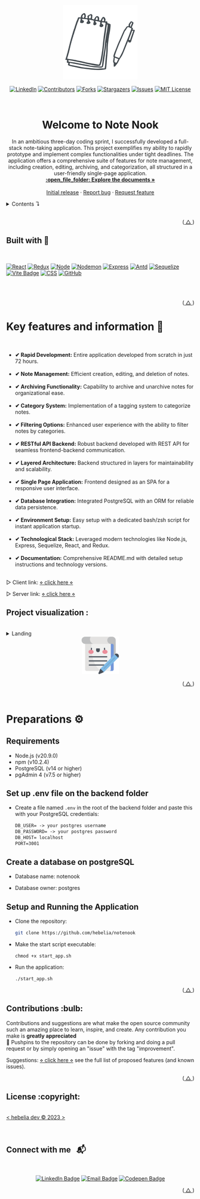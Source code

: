 <div align="center">
    <img src="./frontend//public/img/gif.gif" alt="icon" height="200px"  >
</div>

<a id="readme-top"></a>

<!-- PROJECT SHIELDS -->

<div align=center>

[![LinkedIn][linkedin-shield]][linkedin-url]
[![Contributors][contributors-shield]][contributors-url]
[![Forks][forks-shield]][forks-url]
[![Stargazers][stars-shield]][stars-url]
[![Issues][issues-shield]][issues-url]
[![MIT License][license-shield]][license-url]

</div>
<!-- PROJECT LOGO -->
<br />
<div align="center">

<h1 align="center">Welcome to Note Nook</h1>

  <p align="center">
    In an ambitious three-day coding sprint, I successfully developed a full-stack note-taking application. This project exemplifies my ability to rapidly prototype and implement complex functionalities under tight deadlines. The application offers a comprehensive suite of features for note management, including creation, editing, archiving, and categorization, all structured in a user-friendly single-page application.
<br />
<a href="https://github.com/hebelia/notenook"><strong>:open_file_folder: Explore the documents »</strong></a>
<br />
<br />
<a href="https://github.com/hebelia/notenook">Initial release</a>
·
<a href="https://github.com/hebelia/notenook/issues">Report bug</a>
·
<a href="https://github.com/hebelia/notenook/issues">Request feature</a>

</div>

<!-- TABLE OF CONTENTS -->
<details>
  <summary> Contents ↴</summary>
  <ul>
    <li><a href="#built-with">Built with</a></li>
    <li><a href="#features">Features</a></li>
    <li>
      <a href="#preparation">Preparation</a>
      <ul>
        <li><a href="#prerequisites">Requirements</a></li>
        <li><a href="#instalation">Instalation</a></li>
      </ul>
    </li>
    <li><a href="#contributions">Contributions</a></li>
    <li><a href="#License">License</a></li>
    <li><a href="#Contant">Contact</a></li>
  </ul>
</details>

<!-- ABOUT THE PROJECT -->
<br />

<p align="right">(<a href="#readme-top"> △ </a>)</p>

<div id="built-with">

## Built with 📌

<br />

[![React][React-badge]][react-url] [![Redux][Redux-badge]][redux-url] [![Node][Node-badge]][Node.js-url] [![Nodemon][Nodemon-badge]][Nodemon-url] [![Express][Express-badge]][express-url] [![Antd][AntDesign-badge]][AntDesign-url] [![Sequelize][Sequelize-badge]][sequelize-url] [![Vite Badge][Vite-badge]][vite-url] [![CSS][CSS]][css-url] [![GitHub][github.com]][github-url]

  <br />
  <br />

<p align="right">(<a href="#readme-top"> △ </a>)</p>
<div>

<!-- DESCRIPTION -->
<h1 id="features">Key features and information 🔎 </h1>
</br>
<ul>

<li><strong>✔ Rapid Development:</strong> Entire application developed from scratch in just 72 hours.</br></br>
<li><strong>✔ Note Management:</strong> Efficient creation, editing, and deletion of notes.</br></br>
<li><strong>✔ Archiving Functionality:</strong> Capability to archive and unarchive notes for organizational ease.</br></br>
<li><strong>✔ Category System:</strong> Implementation of a tagging system to categorize notes.</br></br>
<li><strong>✔ Filtering Options:</strong> Enhanced user experience with the ability to filter notes by categories.</br></br>
<li><strong>✔ RESTful API Backend:</strong> Robust backend developed with REST API for seamless frontend-backend communication.</br></br>
<li><strong>✔ Layered Architecture:</strong> Backend structured in layers for maintainability and scalability.</br></br>
<li><strong>✔ Single Page Application:</strong> Frontend designed as an SPA for a responsive user interface.</br></br>
<li><strong>✔ Database Integration:</strong> Integrated PostgreSQL with an ORM for reliable data persistence.</br></br>
<li><strong>✔ Environment Setup:</strong> Easy setup with a dedicated bash/zsh script for instant application startup.</br></br>
<li><strong>✔ Technological Stack:</strong> Leveraged modern technologies like Node.js, Express, Sequelize, React, and Redux.</br></br>
<li><strong>✔ Documentation:</strong> Comprehensive README.md with detailed setup instructions and technology versions.</br></br>

</ul>

▷ Client link: [⋄ click here ⋄](https://github.com/hebelia/notenook/tree/main/frontend)

▷ Server link: [⋄ click here ⋄](https://github.com/hebelia/notenook/tree/main/backend)

## Project visualization :

<br />
<details>
  <summary> <a> Landing </a></summary>

![visualization](./public/img/Landing.png)

</details>

<div align="center">
<img src="./frontend/public/img/logo.png" alt="icon" height="100">
</div>

  <p align="right">(<a href="#readme-top"> △ </a>)</p>
<br />

<!-- -------------------------------- -->

<h1 id="preparation">Preparations ⚙ </h1>

<h2 id="prerequisites">Requirements</h2>

- Node.js (v20.9.0)
- npm (v10.2.4)
- PostgreSQL (v14 or higher)
- pgAdmin 4 (v7.5 or higher)

<h2 id="prerequisites"> Set up .env file on the backend folder</h2>

- Create a file named `.env` in the root of the backend folder and paste this with your PostgreSQL credentials:
  ```
  DB_USER= -> your postgres username
  DB_PASSWORD= -> your postgres password
  DB_HOST= localhost
  PORT=3001
  ```

## Create a database on postgreSQL

- Database name: notenook

- Database owner: postgres

<h2 id="instalation"> Setup and Running the Application</h2>

- Clone the repository:

  ```bash
  git clone https://github.com/hebelia/notenook
  ```

- Make the start script executable:

  ```
  chmod +x start_app.sh
  ```

- Run the application:

  ```
  ./start_app.sh
  ```

  <!-- -------------------------------- -->

<p align="right">(<a href="#readme-top"> △ </a>)</p>

<!-- CONTRIBUTING -->
<h2 id="contributions"> Contributions :bulb:</h2>

Contributions and suggestions are what make the open source community such an amazing place to learn, inspire, and create. Any contribution you make is **greatly appreciated**
<br />
:pushpin: Pushpins to the repository can be done by forking and doing a pull request or by simply opening an "issue" with the tag "improvement".

Suggestions: [⋄ click here ⋄](https://github.com/hebelia/notenook/issues) see the full list of proposed features (and known issues).

<p align="right">(<a href="#readme-top"> △ </a>)</p>

<!-- LICENSE -->
<h2 id="License">License :copyright:</h2>

<br />
<a href="https://github.com/hebelia/notenook/graphs/contributors"> < hebelia dev ©  2023   ></a>
<br />
<br />

<br />
<!-- CONTACT -->

## Connect with me &nbsp; 📬

</br>

<div align="center">

[![LinkedIn Badge](https://img.shields.io/badge/LinkedIn-f0a65c?style=for-the-badge&logo=linkedin&logoColor=c65315)][linkedin-url]
[![Email Badge](https://img.shields.io/badge/Email-f0a65c?style=for-the-badge&logo=gmail&logoColor=c65315)][email-url]
[![Codepen Badge](https://img.shields.io/badge/Codepen-f0a65c?style=for-the-badge&logo=codepen&logoColor=c65315)][codepen-url]

[linkedin-url]: https://linkedin.com/in/hebeliaromeu
[instagram-url]: https://instagram.com/hebe.lia
[email-url]: mailto:hebeliaromeu@gmail.com
[codepen-url]: https://codepen.io/hebelia

</div>
<p align="right">(<a href="#readme-top"> △ </a>)</p>

<!-- MARKDOWN LINKS & IMAGES -->

[contributors-shield]: https://img.shields.io/github/contributors/hebelia/notenook.svg?style=for-the-badge&color=f0a65c
[contributors-url]: https://github.com/hebelia/notenook/graphs/contributors
[forks-shield]: https://img.shields.io/github/forks/hebelia/notenook.svg?style=for-the-badge&color=f0a65c
[forks-url]: https://github.com/hebelia/notenook/network/members
[stars-shield]: https://img.shields.io/github/stars/hebelia/notenook.svg?style=for-the-badge&color=f0a65c
[stars-url]: https://github.com/hebelia/notenook/stargazers
[issues-shield]: https://img.shields.io/github/issues/hebelia/notenook.svg?style=for-the-badge&color=f0a65c
[issues-url]: https://github.com/hebelia/notenook/issues
[license-shield]: https://img.shields.io/badge/license-f0a65c?style=for-the-badge&logo=C&logoColor=c65315
[license-url]: https://github.com/hebelia/notenook/blob/master/LICENSE.txt
[linkedin-shield]: https://img.shields.io/badge/-LinkedIn-f0a65c.svg?style=for-the-badge&logo=linkedin&logoColor=c65315
[linkedin-url]: https://www.linkedin.com/in/hebeliaromeu/
[github.com]: https://img.shields.io/badge/GitHub-f0a65c?style=for-the-badge&logo=github&logoColor=c65315
[github-url]: https://github.com
[React-badge]: https://img.shields.io/badge/React-f0a65c?style=for-the-badge&logo=react&logoColor=c65315
[react-url]: https://react.dev
[Redux-badge]: https://img.shields.io/badge/Redux-f0a65c?style=for-the-badge&logo=redux&logoColor=c65315
[redux-url]: https://redux.js.org/
[Node-badge]: https://img.shields.io/badge/Node.js-f0a65c?style=for-the-badge&logo=nodedotjs&logoColor=c65315
[Node.js-url]: https://nodejs.org/en
[CSS]: https://img.shields.io/badge/CSS-f0a65c?style=for-the-badge&logo=css3&logoColor=c65315
[css-url]: https://developer.mozilla.org/en-US/docs/Web/CSS
[Nodemon-badge]: https://img.shields.io/badge/Nodemon-f0a65c?style=for-the-badge&logo=nodemon&logoColor=c65315
[Nodemon-url]: https://nodemon.io/
[Express-badge]: https://img.shields.io/badge/Express.js-f0a65c?style=for-the-badge&logo=express&logoColor=c65315
[express-url]: https://expressjs.com/
[Sequelize-badge]: https://img.shields.io/badge/Sequelize-f0a65c?style=for-the-badge&logo=sequelize&logoColor=c65315
[sequelize-url]: https://sequelize.org/
[firebase.com]: https://img.shields.io/badge/Firebase-f0a65c?style=for-the-badge&logo=firebase&logoColor=c65315
[firebase-url]: https://firebase.google.com
[Vite-badge]: https://img.shields.io/badge/Vite-f0a65c?style=for-the-badge&logo=vite&logoColor=c65315
[vite-url]: https://vitejs.dev/
[Railway-badge]: https://img.shields.io/badge/Railway-f0a65c?style=for-the-badge&logo=railway&logoColor=c65315
[Railway-url]: https://railway.app/
[AntDesign-badge]: https://img.shields.io/badge/AntDesign-f0a65c?style=for-the-badge&logo=ant-design&logoColor=c65315
[AntDesign-url]: https://ant.design/
